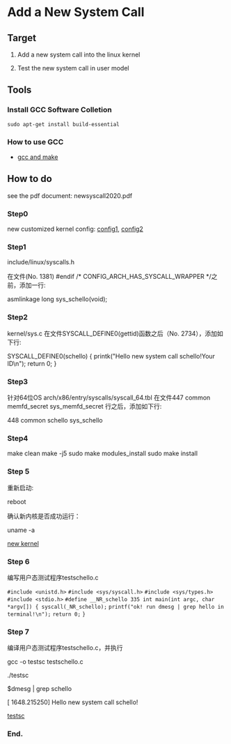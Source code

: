 # Add a New System Call

## Target
1. Add a new system call into the linux kernel

2. Test the new system call in user model


## Tools

### Install GCC Software Colletion
```
sudo apt-get install build-essential
```
### How to use GCC
* [gcc and make](https://www3.ntu.edu.sg/home/ehchua/programming/cpp/gcc_make.html)


## How to do
see the pdf document: newsyscall2020.pdf

### Step0

new customized kernel config: [config1](config_ubuntu2004_20211129), [config2](config_5_14_14_ubuntuok)

### Step1

include/linux/syscalls.h

在文件(No. 1381)
#endif /* CONFIG_ARCH_HAS_SYSCALL_WRAPPER */之前，添加一行:

asmlinkage long sys_schello(void);

### Step2

kernel/sys.c
在文件SYSCALL_DEFINE0(gettid)函数之后（No. 2734），添加如下行:

SYSCALL_DEFINE0(schello)
{
printk("Hello new system call schello!Your ID\n");
return 0;
}

### Step3

针对64位OS
arch/x86/entry/syscalls/syscall_64.tbl
在文件447 common  memfd_secret        sys_memfd_secret 行之后，添加如下行:

448 common schello sys_schello

### Step4

make clean
make -j5
sudo make modules_install
sudo make install

### Step 5

重新启动:

reboot

确认新内核是否成功运行：

uname -a

[new kernel](linux_kernel_sc_01uname.png)


### Step 6

编写用户态测试程序testschello.c

`#include <unistd.h>`
`#include <sys/syscall.h>`
`#include <sys/types.h>`
`#include <stdio.h>`
`#define __NR_schello 335
int main(int argc, char *argv[])
{
syscall(_NR_schello);`
`printf("ok! run dmesg | grep hello in terminal!\n");`
`return 0;`
`}`



### Step 7

编译用户态测试程序testschello.c，并执行

gcc -o testsc testschello.c

./testsc

$dmesg | grep schello

[ 1648.215250] Hello new system call schello!

[testsc](linux_kernel_sc_01testsc.png)

### End.
